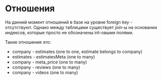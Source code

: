 # Отношения
На данний момент отношений в базе на уровне foreign key - отсутствуют.
Однако между таблицами существует join-ы на основании индексов, которые просто не обозначены int-овыми полями.

Такие отношения это:

* company - estimates (one to one, estimate belongs to company)
* estimates - estimatesMeta (one to many)
* company - meta_price (one to many)
* company - reviews (one to many)
* company - videos (one to many)
